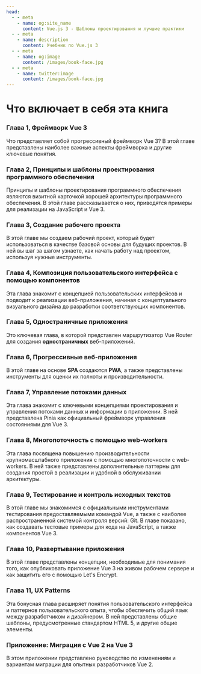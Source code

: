 ```yaml
---
head:
  - - meta
    - name: og:site_name
      content: Vue.js 3 - Шаблоны проектирования и лучшие практики
  - - meta
    - name: description
      content: Учебник по Vue.js 3
  - - meta
    - name: og:image
      content: /images/book-face.jpg
  - - meta
    - name: twitter:image
      content: /images/book-face.jpg
---
```


# Что включает в себя эта книга

### Глава 1, Фреймворк Vue 3

Что представляет собой прогрессивный фреймворк Vue 3? В этой главе представлены наиболее важные аспекты фреймворка и другие ключевые понятия.

### Глава 2, Принципы и шаблоны проектирования программного обеспечения

Принципы и шаблоны проектирования программного обеспечения являются визитной карточкой хорошей архитектуры программного обеспечения. В этой главе рассказывается о них, приводятся примеры для реализации на JavaScript и Vue 3.

### Глава 3, Создание рабочего проекта

В этой главе мы создаем рабочий проект, который будет использоваться в качестве базовой основы для будущих проектов. В ней вы шаг за шагом узнаете, как начать работу над проектом, используя нужные инструменты.

### Глава 4, Композиция пользовательского интерфейса с помощью компонентов

Эта глава знакомит с концепцией пользовательских интерфейсов и подводит к реализации веб-приложения, начиная с концептуального визуального дизайна до разработки соответствующих компонентов.

### Глава 5, Одностраничные приложения

Это ключевая глава, в которой представлен маршрутизатор Vue Router для создания **одностраничных** веб-приложений.

### Глава 6, Прогрессивные веб-приложения

В этой главе на основе **SPA** создаются **PWA**, а также представлены инструменты для оценки их полноты и производительности.

### Глава 7, Управление потоками данных

Эта глава знакомит с ключевыми концепциями проектирования и управления потоками данных и информации в приложении. В ней представлена Pinia как официальный фреймворк управления состояниями для Vue 3.

### Глава 8, Многопоточность с помощью web-workers

Эта глава посвящена повышению производительности крупномасштабного приложения с помощью многопоточности с web-workers. В ней также представлены дополнительные паттерны для создания простой в реализации и удобной в обслуживании архитектуры.

### Глава 9, Тестирование и контроль исходных текстов

В этой главе мы знакомимся с официальными инструментами тестирования предоставляемыми командой Vue, а также с наиболее распространенной системой контроля версий: Git. В главе показано, как создавать тестовые примеры для кода на JavaScript, а также компонентов Vue 3.

### Глава 10, Развертывание приложения

В этой главе представлены концепции, необходимые для понимания того, как опубликовать приложение Vue 3 на живом рабочем сервере и как защитить его с помощью Let's Encrypt.

### Глава 11, UX Patterns

Эта бонусная глава расширяет понятия пользовательского интерфейса и паттернов пользовательского опыта, чтобы обеспечить общий язык между разработчиком и дизайнером. В ней представлены общие шаблоны, предусмотренные стандартом HTML 5, и другие общие элементы.

### Приложение: Миграция с Vue 2 на Vue 3

В этом приложении представлено руководство по изменениям и вариантам миграции для опытных разработчиков Vue 2.

<!-- *Последние слова*

В этой заключительной главе автор кратко подводит итог всем концепциям
полученных в каждой главе, и призывает вас продолжать свое личное развитие.
развитие. -->
